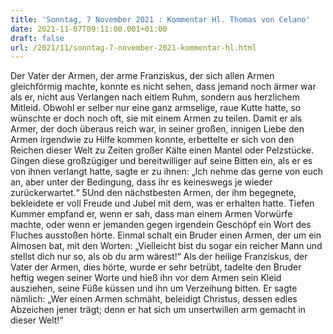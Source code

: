 ```yaml
---
title: 'Sonntag, 7 November 2021 : Kommentar Hl. Thomas von Celano'
date: 2021-11-07T09:11:00.001+01:00
draft: false
url: /2021/11/sonntag-7-november-2021-kommentar-hl.html
---
```


Der Vater der Armen, der arme Franziskus, der sich allen Armen gleichförmig machte, konnte es nicht sehen, dass jemand noch ärmer war als er, nicht aus Verlangen nach eitlem Ruhm, sondern aus herzlichem Mitleid. Obwohl er selber nur eine ganz armselige, raue Kutte hatte, so wünschte er doch noch oft, sie mit einem Armen zu teilen. Damit er als Armer, der doch überaus reich war, in seiner großen, innigen Liebe den Armen irgendwie zu Hilfe kommen konnte, erbettelte er sich von den Reichen dieser Welt zu Zeiten großer Kälte einen Mantel oder Pelzstücke. Gingen diese großzügiger und bereitwilliger auf seine Bitten ein, als er es von ihnen verlangt hatte, sagte er zu ihnen: „Ich nehme das gerne von euch an, aber unter der Bedingung, dass ihr es keineswegs je wieder zurückerwartet.“ 5Und den nächstbesten Armen, der ihm begegnete, bekleidete er voll Freude und Jubel mit dem, was er erhalten hatte. Tiefen Kummer empfand er, wenn er sah, dass man einem Armen Vorwürfe machte, oder wenn er jemanden gegen irgendein Geschöpf ein Wort des Fluches ausstoßen hörte. Einmal schalt ein Bruder einen Armen, der um ein Almosen bat, mit den Worten: „Vielleicht bist du sogar ein reicher Mann und stellst dich nur so, als ob du arm wärest!“ Als der heilige Franziskus, der Vater der Armen, dies hörte, wurde er sehr betrübt, tadelte den Bruder heftig wegen seiner Worte und hieß ihn vor dem Armen sein Kleid ausziehen, seine Füße küssen und ihn um Verzeihung bitten. Er sagte nämlich: „Wer einen Armen schmäht, beleidigt Christus, dessen edles Abzeichen jener trägt; denn er hat sich um unsertwillen arm gemacht in dieser Welt!“